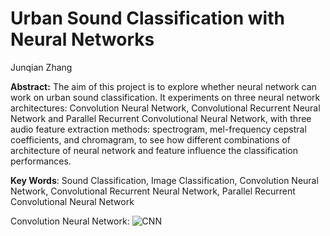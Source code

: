 # Urban Sound Classification with Neural Networks

Junqian Zhang

**Abstract:**
The aim of this project is to explore whether neural network can work on urban sound classification. It experiments on three neural network architectures: Convolution Neural Network, Convolutional Recurrent Neural Network and Parallel Recurrent Convolutional Neural Network, with three audio feature extraction methods: spectrogram, mel-frequency cepstral coefficients, and chromagram, to see how different combinations of architecture of neural network and feature influence the classification performances.

**Key Words**:
Sound Classification, Image Classification, Convolution Neural Network, Convolutional Recurrent Neural Network, Parallel Recurrent Convolutional Neural Network

Convolution Neural Network:
![CNN](https://user-images.githubusercontent.com/59978350/136708574-33c5c613-c379-4c88-8055-e2abd9352972.png)
